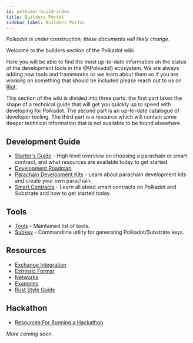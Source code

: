 ```yaml
---
id: polkadot-build-index
title: Builders Portal
sidebar_label: Builders Portal
---
```


_Polkadot is under construction, these documents will likely change._

Welcome to the builders section of the Polkadot wiki.

Here you will be able to find the most up-to-date information on the status of the development tools in the @(Polkadot) ecosystem.
We are always adding new tools and frameworks as we learn about them so if you are working on something that should be included please reach out to us on [Riot](https://riot.im/app/#/room/#polkadot-watercooler:matrix.org).

This section of the wiki is divided into three parts: the first
part takes the shape of a technical guide that will get you quickly
up to speed with developing for Polkadot. The second part is an
up-to-date catalogue of developer tooling. The third part is a
resource which will contain some deeper technical information
that is not available to be found elsewhere.

## Development Guide

- [Starter's Guide](polkadot-build-build-with-polkadot) - High level overview on choosing a parachain or smart contract, and what resources are available today to get started.
- [Development Roadmap](polkadot-build-dev-roadmap)
- [Parachain Development Kits](polkadot-build-pdk) - Learn about parachain development kits and create your own parachain.
- [Smart Contracts](polkadot-build-smart-contracts) - Learn all about smart contracts on Polkadot and Substrate and how to get started today.

## Tools

- [Tools](polkadot-build-tools-index) - Maintained list of tools.
- [Subkey](polkadot-build-tools-subkey) - Commandline utility for generating Polkadot/Substrate keys.

## Resources

- [Exchange Integration](polkadot-build-exchange-integration)
- [Extrinsic Format](polkadot-build-extrinsic-format)
- [Networks](polkadot-build-networks)
- [Examples](polkadot-build-examples-index)
- [Rust Style Guide](polkadot-build-rust-style-guide)

## Hackathon

- [Resources For Running a Hackathon](polkadot-build-hackathon)

_More coming soon._
